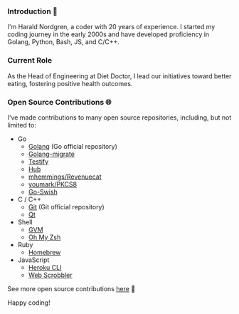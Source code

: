 ### Introduction 👋

I'm Harald Nordgren, a coder with 20 years of experience. I started my coding journey in the early 2000s and have developed proficiency in Golang, Python, Bash, JS, and C/C++.

### Current Role

As the Head of Engineering at Diet Doctor, I lead our initiatives toward better eating, fostering positive health outcomes.

### Open Source Contributions 🌐

I've made contributions to many open source repositories, including, but not limited to:

- Go
  - [Golang](https://github.com/golang/go/commits/master?author=HaraldNordgren) (Go official repository)
  - [Golang-migrate](https://github.com/golang-migrate/migrate/commits/master?author=HaraldNordgren)
  - [Testify](https://github.com/stretchr/testify/commits/master?author=HaraldNordgren)
  - [Hub](https://github.com/github/hub/commits/master?author=HaraldNordgren)
  - [mhemmings/Revenuecat](https://github.com/mhemmings/revenuecat/commits/master?author=HaraldNordgren)
  - [youmark/PKCS8](https://github.com/youmark/pkcs8/commits/master?author=HaraldNordgren)
  - [Go-Swish](https://github.com/frozzare/go-swish/commits/master?author=HaraldNordgren)
- C / C++
  - [Git](https://github.com/git/git/commits/master?author=HaraldNordgren) (Git official repository)
  - [Qt](https://github.com/qt/qtbase/commits/dev?author=HaraldNordgren)
- Shell
  - [GVM](https://github.com/moovweb/gvm/commits/master?author=HaraldNordgren)
  - [Oh My Zsh](https://github.com/ohmyzsh/ohmyzsh/commits/master?author=HaraldNordgren)
- Ruby
  - [Homebrew](https://github.com/Homebrew/brew/commits/master?author=HaraldNordgren)
- JavaScript
  - [Heroku CLI](https://github.com/heroku/heroku-apps/commits/master?author=HaraldNordgren)
  - [Web Scrobbler](https://github.com/web-scrobbler/web-scrobbler/commits/master?author=HaraldNordgren)

See more open source contributions [here](https://github.com/pulls?q=author%3AHaraldNordgren+sort%3Acreated-asc+is%3Apublic+is%3Apr+is%3Amerged+-user%3Adatateknik-lth+-user%3AHaraldNordgren+NOT+%22Bump+Go+versions%22+NOT+%22Bump+Travis+versions%22+) 🚀

Happy coding!
